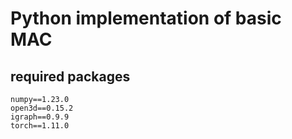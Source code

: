 # Python implementation of basic MAC 
## required packages
```
numpy==1.23.0
open3d==0.15.2
igraph==0.9.9
torch==1.11.0
```

